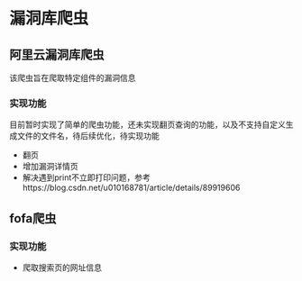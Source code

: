 # 漏洞库爬虫

## 阿里云漏洞库爬虫
该爬虫旨在爬取特定组件的漏洞信息
### 实现功能
目前暂时实现了简单的爬虫功能，还未实现翻页查询的功能，以及不支持自定义生成文件的文件名，待后续优化，待实现功能
- 翻页
- 增加漏洞详情页
- 解决遇到print不立即打印问题，参考https://blog.csdn.net/u010168781/article/details/89919606


## fofa爬虫
### 实现功能
- 爬取搜索页的网址信息

